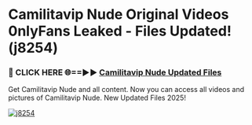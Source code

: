 # Camilitavip Nude Original Videos 0nlyFans Leaked - Files Updated! (j8254)

<h3>🔴 CLICK HERE 🌐==►► <a href="https://tinyurl.com/4mcuefdz" rel="nofollow">Camilitavip Nude Updated Files</a></h3>

Get Camilitavip Nude and all content. Now you can access all videos and pictures of Camilitavip Nude. New Updated Files 2025!

[![j8254](https://i.imgur.com/StAQSOY.gif)](https://tinyurl.com/4mcuefdz)
